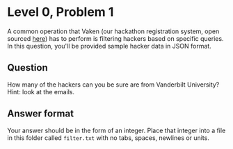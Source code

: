 # Level 0, Problem 1
A common operation that Vaken (our hackathon registration system, open sourced [here](https://github.com/Vandyhacks/vaken)) has to perform is filtering hackers based on specific queries. In this question, you'll be provided sample hacker data in JSON format. 

## Question
How many of the hackers can you be sure are from Vanderbilt University? Hint: look at the emails.

## Answer format
Your answer should be in the form of an integer. Place that integer into a file in this folder called `filter.txt` with no tabs, spaces, newlines or units.